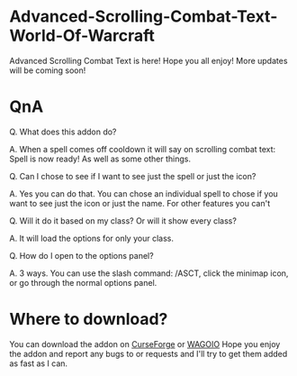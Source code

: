 # Advanced-Scrolling-Combat-Text-World-Of-Warcraft
Advanced Scrolling Combat Text is here!
Hope you all enjoy! More updates will be coming soon!
# QnA
Q. What does this addon do?

A. When a spell comes off cooldown it will say on scrolling combat text: Spell is now ready! As well as some other things.

Q. Can I chose to see if I want to see just the spell or just the icon?

A. Yes you can do that. You can chose an individual spell to chose if you want to see just the icon or just the name. For other features you can't

Q. Will it do it based on my class? Or will it show every class?

A. It will load the options for only your class.

Q. How do I open to the options panel?

A. 3 ways. You can use the slash command: /ASCT, click the minimap icon, or go through the normal options panel.
# Where to download?
You can download the addon on [CurseForge](https://www.curseforge.com/wow/addons/advanced-scrolling-combat-text) or [WAGOIO](https://addons.wago.io/addons/advanced-scrolling-combat-text)
Hope you enjoy the addon and report any bugs to or requests and I'll try to get them added as fast as I can.

